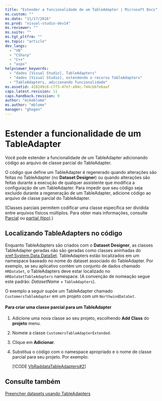 ```yaml
---
title: "Estender a funcionalidade de um TableAdapter | Microsoft Docs"
ms.custom: ""
ms.date: "11/17/2016"
ms.prod: "visual-studio-dev14"
ms.reviewer: ""
ms.suite: ""
ms.tgt_pltfrm: ""
ms.topic: "article"
dev_langs: 
  - "VB"
  - "CSharp"
  - "C++"
  - "aspx"
helpviewer_keywords: 
  - "dados [Visual Studio], TableAdapters"
  - "dados [Visual Studio], estendendo o recurso TableAdapters"
  - "TableAdapters, adicionando funcionalidade"
ms.assetid: 418249c8-c7f3-47ef-a94c-744cb6fe6aaf
caps.latest.revision: 11
caps.handback.revision: 9
author: "mikeblome"
ms.author: "mblome"
manager: "ghogen"
---
```

# Estender a funcionalidade de um TableAdapter
Você pode estender a funcionalidade de um TableAdapter adicionando código ao arquivo de classe parcial do TableAdapter.  
  
 O código que define um TableAdapter é regenerado quando alterações são feitas no TableAdapter \(no **Dataset Designer**\) ou quando alterações são feitas durante a execução de qualquer assistente que modifica a configuração de um TableAdapter. Para impedir que seu código seja excluído durante a regeneração de um TableAdapter, adicione código ao arquivo de classe parcial do TableAdapter.  
  
 \(Classes parciais permitem codificar uma classe específica ser dividida entre arquivos físicos múltiplos. Para obter mais informações, consulte [Parcial](/dotnet/visual-basic/language-reference/modifiers/partial) ou [partial \(tipo\)](/dotnet/csharp/language-reference/keywords/partial-type).\)  
  
## Localizando TableAdapters no código  
 Enquanto TableAdapters são criados com o **Dataset Designer**, as classes TableAdapter geradas não são geradas como classes aninhadas do <xref:System.Data.DataSet>. TableAdapters estão localizados em um namespace baseado no nome do dataset associado do TableAdapter. Por exemplo, se seu aplicativo contém um conjunto de dados chamado `HRDataSet`, o TableAdapters deve estar localizado no `HRDataSetTableAdapters` namespace. \(A convenção de nomeação segue este padrão: *DatasetName* \+ `TableAdapters`\).  
  
 O exemplo a seguir supõe um TableAdapter chamado `CustomersTableAdapter` em um projeto com um `NorthwindDataSet`.  
  
#### Para criar uma classe parcial para um TableAdapter  
  
1.  Adicione uma nova classe ao seu projeto, escolhendo **Add Class** do **projeto** menu.  
  
2.  Nomeie a classe `CustomersTableAdapterExtended`.  
  
3.  Clique em **Adicionar**.  
  
4.  Substitua o código com o namespace apropriado e o nome de classe parcial para seu projeto. Por exemplo:  
  
     [!CODE [VbRaddataTableAdapters#2](../CodeSnippet/VS_Snippets_VBCSharp/VbRaddataTableAdapters#2)]  
  
## Consulte também  
 [Preencher datasets usando TableAdapters](../data-tools/fill-datasets-by-using-tableadapters.md)